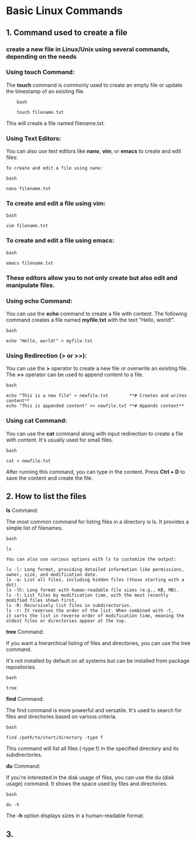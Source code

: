# Basic Linux Commands

## 1. Command used to create a file

### create a new file in Linux/Unix using several commands, depending on the needs

### Using touch Command:

The **touch** command is commonly used to create an empty file or update the timestamp of an existing file.

        bash

    	touch filename.txt

This will create a file named filename.txt.

### Using Text Editors:

You can also use text editors like **nano**, **vim**, or **emacs** to create and edit files:

    To create and edit a file using nano:

    bash

    nano filename.txt

### To create and edit a file using vim:

    bash

    vim filename.txt

### To create and edit a file using emacs:

    bash

    emacs filename.txt

### These editors allow you to not only create but also edit and manipulate files.

### Using echo Command:

You can use the **echo** command to create a file with content. 
The following command creates a file named **myfile.txt** with the text "Hello, world!".

    bash

    echo "Hello, world!" > myfile.txt

### Using Redirection (> or >>):

You can use the **>** operator to create a new file or overwrite an existing file. 
The **>>** operator can be used to append content to a file.

    bash

    echo "This is a new file" > newfile.txt        **# Creates and writes content**
    echo "This is appended content" >> newfile.txt **# Appends content**

### Using cat Command:

You can use the **cat** command along with input redirection to create a file with content. 
It's usually used for small files.

    bash

    cat > newfile.txt

After running this command, you can type in the content. Press **Ctrl + D** to save the content and create the file.


## 2. How to list the files

**ls** Command: 

The most common command for listing files in a directory is ls. 
It provides a simple list of filenames.

    bash

    ls

    You can also use various options with ls to customize the output:

    ls -l: Long format, providing detailed information like permissions, owner, size, and modification date.
    ls -a: List all files, including hidden files (those starting with a dot).
    ls -lh: Long format with human-readable file sizes (e.g., KB, MB).
    ls -t: List files by modification time, with the most recently modified files shown first.
    ls -R: Recursively list files in subdirectories.
    ls -r: It reverses the order of the list. When combined with -t, 
    it sorts the list in reverse order of modification time, meaning the oldest files or directories appear at the top.

**tree** Command:

If you want a hierarchical listing of files and directories, you can use the tree command. 

It's not installed by default on all systems but can be installed from package repositories.

    bash

    tree

**find** Command:

The find command is more powerful and versatile. It's used to search for files and directories based on various criteria.

    bash

    find /path/to/start/directory -type f

This command will list all files (-type f) in the specified directory and its subdirectories.

**du** Command:

If you're interested in the disk usage of files, you can use the du (disk usage) command. It shows the space used by files and directories.

    bash

    du -h

The **-h** option displays sizes in a human-readable format.

## 3. 